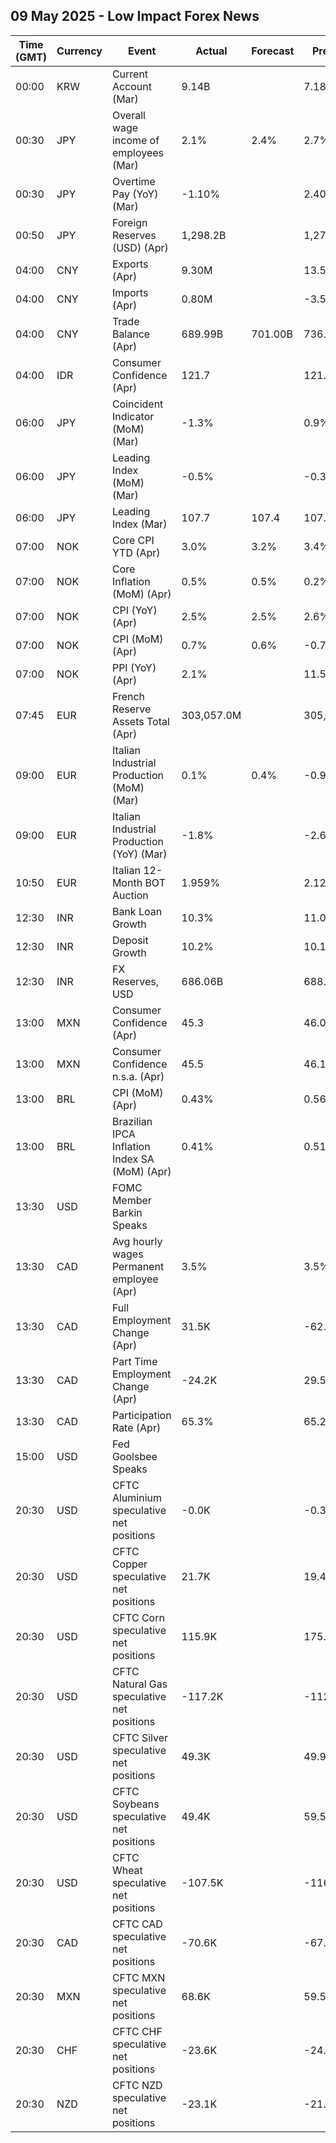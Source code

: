 ## 09 May 2025 - Low Impact Forex News

| Time (GMT) | Currency | Event | Actual | Forecast | Previous |
|------|----------|-------|--------|----------|----------|
| 00:00 | KRW | Current Account (Mar) | 9.14B |  | 7.18B |
| 00:30 | JPY | Overall wage income of employees (Mar) | 2.1% | 2.4% | 2.7% |
| 00:30 | JPY | Overtime Pay (YoY) (Mar) | -1.10% |  | 2.40% |
| 00:50 | JPY | Foreign Reserves (USD) (Apr) | 1,298.2B |  | 1,272.5B |
| 04:00 | CNY | Exports (Apr) | 9.30M |  | 13.50M |
| 04:00 | CNY | Imports (Apr) | 0.80M |  | -3.50M |
| 04:00 | CNY | Trade Balance (Apr) | 689.99B | 701.00B | 736.72B |
| 04:00 | IDR | Consumer Confidence (Apr) | 121.7 |  | 121.1 |
| 06:00 | JPY | Coincident Indicator (MoM) (Mar) | -1.3% |  | 0.9% |
| 06:00 | JPY | Leading Index (MoM) (Mar) | -0.5% |  | -0.3% |
| 06:00 | JPY | Leading Index (Mar) | 107.7 | 107.4 | 107.9 |
| 07:00 | NOK | Core CPI YTD (Apr) | 3.0% | 3.2% | 3.4% |
| 07:00 | NOK | Core Inflation (MoM) (Apr) | 0.5% | 0.5% | 0.2% |
| 07:00 | NOK | CPI (YoY) (Apr) | 2.5% | 2.5% | 2.6% |
| 07:00 | NOK | CPI (MoM) (Apr) | 0.7% | 0.6% | -0.7% |
| 07:00 | NOK | PPI (YoY) (Apr) | 2.1% |  | 11.5% |
| 07:45 | EUR | French Reserve Assets Total (Apr) | 303,057.0M |  | 305,124.0M |
| 09:00 | EUR | Italian Industrial Production (MoM) (Mar) | 0.1% | 0.4% | -0.9% |
| 09:00 | EUR | Italian Industrial Production (YoY) (Mar) | -1.8% |  | -2.6% |
| 10:50 | EUR | Italian 12-Month BOT Auction | 1.959% |  | 2.120% |
| 12:30 | INR | Bank Loan Growth | 10.3% |  | 11.0% |
| 12:30 | INR | Deposit Growth | 10.2% |  | 10.1% |
| 12:30 | INR | FX Reserves, USD | 686.06B |  | 688.13B |
| 13:00 | MXN | Consumer Confidence (Apr) | 45.3 |  | 46.0 |
| 13:00 | MXN | Consumer Confidence n.s.a. (Apr) | 45.5 |  | 46.1 |
| 13:00 | BRL | CPI (MoM) (Apr) | 0.43% |  | 0.56% |
| 13:00 | BRL | Brazilian IPCA Inflation Index SA (MoM) (Apr) | 0.41% |  | 0.51% |
| 13:30 | USD | FOMC Member Barkin Speaks |  |  |  |
| 13:30 | CAD | Avg hourly wages Permanent employee (Apr) | 3.5% |  | 3.5% |
| 13:30 | CAD | Full Employment Change (Apr) | 31.5K |  | -62.0K |
| 13:30 | CAD | Part Time Employment Change (Apr) | -24.2K |  | 29.5K |
| 13:30 | CAD | Participation Rate (Apr) | 65.3% |  | 65.2% |
| 15:00 | USD | Fed Goolsbee Speaks |  |  |  |
| 20:30 | USD | CFTC Aluminium speculative net positions | -0.0K |  | -0.3K |
| 20:30 | USD | CFTC Copper speculative net positions | 21.7K |  | 19.4K |
| 20:30 | USD | CFTC Corn speculative net positions | 115.9K |  | 175.4K |
| 20:30 | USD | CFTC Natural Gas speculative net positions | -117.2K |  | -112.4K |
| 20:30 | USD | CFTC Silver speculative net positions | 49.3K |  | 49.9K |
| 20:30 | USD | CFTC Soybeans speculative net positions | 49.4K |  | 59.5K |
| 20:30 | USD | CFTC Wheat speculative net positions | -107.5K |  | -116.8K |
| 20:30 | CAD | CFTC CAD speculative net positions | -70.6K |  | -67.2K |
| 20:30 | MXN | CFTC MXN speculative net positions | 68.6K |  | 59.5K |
| 20:30 | CHF | CFTC CHF speculative net positions | -23.6K |  | -24.3K |
| 20:30 | NZD | CFTC NZD speculative net positions | -23.1K |  | -21.5K |
